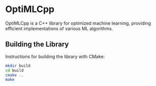 # OptiMLCpp

OptiMLCpp is a C++ library for optimized machine learning, providing efficient implementations of various ML algorithms.

## Building the Library

Instructions for building the library with CMake:

```bash
mkdir build
cd build
cmake ..
make

